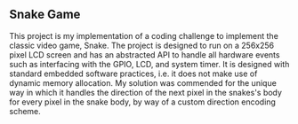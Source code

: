 ## Snake Game

This project is my implementation of a coding challenge to implement the classic video game, Snake. The project is designed to run on a 256x256 pixel LCD screen and has an abstracted API to handle all hardware events such as interfacing with the GPIO, LCD, and system timer. It is designed with standard embedded software practices, i.e. it does not make use of dynamic memory allocation.  My solution was commended for the unique way in which it handles the direction of the next pixel in the snakes's body for every pixel in the snake body, by way of a custom direction encoding scheme.
